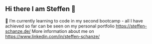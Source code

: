 ## Hi there I am Steffen 👋

🌱 I’m currently learning to code in my second bootcamp - all I have achieved so far can be seen on my personal portfolio https://steffen-schanze.de/
More information about me on https://www.linkedin.com/in/steffen-schanze/

<!--
**steffenjoachim/steffenjoachim** is a ✨ _special_ ✨ repository because its `README.md` (this file) appears on your GitHub profile.

Here are some ideas to get you started:

- 🔭 I’m currently working on ...
- 🌱 I’m currently learning ...
- 👯 I’m looking to collaborate on ...
- 🤔 I’m looking for help with ...
- 💬 Ask me about ...
- 📫 How to reach me: ...
- 😄 Pronouns: ...
- ⚡ Fun fact: ...
-->

